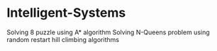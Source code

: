# Intelligent-Systems
Solving 8 puzzle using A* algorithm
Solving N-Queens problem using random restart hill climbing  algorithms
